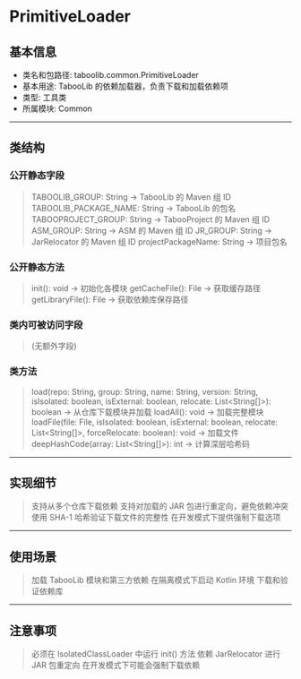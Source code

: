 # PrimitiveLoader

## 基本信息
- 类名和包路径: taboolib.common.PrimitiveLoader
- 基本用途: TabooLib 的依赖加载器，负责下载和加载依赖项
- 类型: 工具类
- 所属模块: Common
---
## 类结构

### 公开静态字段
> TABOOLIB_GROUP: String -> TabooLib 的 Maven 组 ID
> TABOOLIB_PACKAGE_NAME: String -> TabooLib 的包名
> TABOOPROJECT_GROUP: String -> TabooProject 的 Maven 组 ID
> ASM_GROUP: String -> ASM 的 Maven 组 ID
> JR_GROUP: String -> JarRelocator 的 Maven 组 ID
> projectPackageName: String -> 项目包名

### 公开静态方法
> init(): void -> 初始化各模块
> getCacheFile(): File -> 获取缓存路径
> getLibraryFile(): File -> 获取依赖库保存路径

### 类内可被访问字段
> (无额外字段)

### 类方法
> load(repo: String, group: String, name: String, version: String, isIsolated: boolean, isExternal: boolean, relocate: List<String[]>): boolean -> 从仓库下载模块并加载
> loadAll(): void -> 加载完整模块
> loadFile(file: File, isIsolated: boolean, isExternal: boolean, relocate: List<String[]>, forceRelocate: boolean): void -> 加载文件
> deepHashCode(array: List<String[]>): int -> 计算深层哈希码
---
## 实现细节
> 支持从多个仓库下载依赖
> 支持对加载的 JAR 包进行重定向，避免依赖冲突
> 使用 SHA-1 哈希验证下载文件的完整性
> 在开发模式下提供强制下载选项
---
## 使用场景
> 加载 TabooLib 模块和第三方依赖
> 在隔离模式下启动 Kotlin 环境
> 下载和验证依赖库
---
## 注意事项
> 必须在 IsolatedClassLoader 中运行 init() 方法
> 依赖 JarRelocator 进行 JAR 包重定向
> 在开发模式下可能会强制下载依赖